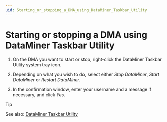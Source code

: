 ```yaml
---
uid: Starting_or_stopping_a_DMA_using_DataMiner_Taskbar_Utility
---
```


# Starting or stopping a DMA using DataMiner Taskbar Utility

1. On the DMA you want to start or stop, right-click the DataMiner Taskbar Utility system tray icon.

2. Depending on what you wish to do, select either *Stop DataMiner*, *Start DataMiner* or *Restart DataMiner*.

3. In the confirmation window, enter your username and a message if necessary, and click *Yes*.

> [!TIP]
> See also:
> [DataMiner Taskbar Utility](xref:DataMiner_Taskbar_Utility)
